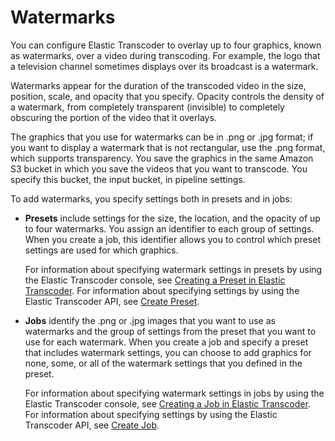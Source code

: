 # Watermarks<a name="watermarks"></a>

You can configure Elastic Transcoder to overlay up to four graphics, known as watermarks, over a video during transcoding\. For example, the logo that a television channel sometimes displays over its broadcast is a watermark\.

Watermarks appear for the duration of the transcoded video in the size, position, scale, and opacity that you specify\. Opacity controls the density of a watermark, from completely transparent \(invisible\) to completely obscuring the portion of the video that it overlays\.

The graphics that you use for watermarks can be in \.png or \.jpg format; if you want to display a watermark that is not rectangular, use the \.png format, which supports transparency\. You save the graphics in the same Amazon S3 bucket in which you save the videos that you want to transcode\. You specify this bucket, the input bucket, in pipeline settings\.

To add watermarks, you specify settings both in presets and in jobs:
+ **Presets** include settings for the size, the location, and the opacity of up to four watermarks\. You assign an identifier to each group of settings\. When you create a job, this identifier allows you to control which preset settings are used for which graphics\.

  For information about specifying watermark settings in presets by using the Elastic Transcoder console, see [Creating a Preset in Elastic Transcoder](creating-presets.md)\. For information about specifying settings by using the Elastic Transcoder API, see [Create Preset](create-preset.md)\.
+ **Jobs** identify the \.png or \.jpg images that you want to use as watermarks and the group of settings from the preset that you want to use for each watermark\. When you create a job and specify a preset that includes watermark settings, you can choose to add graphics for none, some, or all of the watermark settings that you defined in the preset\.

  For information about specifying watermark settings in jobs by using the Elastic Transcoder console, see [Creating a Job in Elastic Transcoder](creating-jobs.md)\. For information about specifying settings by using the Elastic Transcoder API, see [Create Job](create-job.md)\.